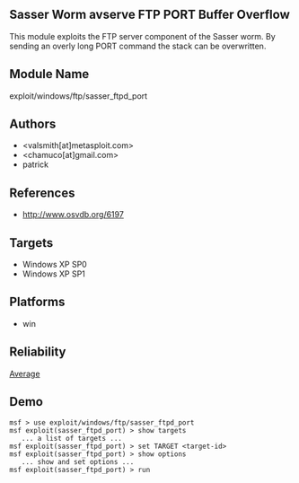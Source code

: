 ## Sasser Worm avserve FTP PORT Buffer Overflow

This module exploits the FTP server component of the Sasser 
worm. By sending an overly long PORT command the stack can 
be overwritten.


## Module Name
exploit/windows/ftp/sasser_ftpd_port

## Authors
* <valsmith[at]metasploit.com>
* <chamuco[at]gmail.com>
* patrick


## References
* http://www.osvdb.org/6197



## Targets
* Windows XP SP0
* Windows XP SP1


## Platforms
* win

## Reliability
[Average](https://github.com/rapid7/metasploit-framework/wiki/Exploit-Ranking)

## Demo

```
msf > use exploit/windows/ftp/sasser_ftpd_port
msf exploit(sasser_ftpd_port) > show targets
   ... a list of targets ...
msf exploit(sasser_ftpd_port) > set TARGET <target-id>
msf exploit(sasser_ftpd_port) > show options
   ... show and set options ...
msf exploit(sasser_ftpd_port) > run
```
    
    
